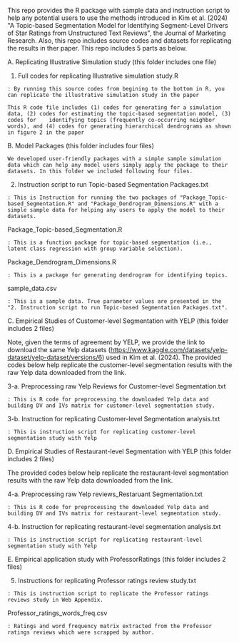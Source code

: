 This repo provides the R package with sample data and instruction script to help any potential users to use the methods introduced in Kim et al. (2024) "A Topic-based Segmentation Model for Identifying Segment-Level Drivers of Star Ratings from Unstructured Text Reviews", the Journal of Marketing Research. Also, this repo includes source codes and datasets for replicating the results in ther paper. This repo includes 5 parts as below.  

A. Replicating Illustrative Simulation study (this folder includes one file)

   1. Full codes for replicating Illustrative simulation study.R
	
	: By running this source codes from begining to the bottom in R, you can replicate the illustrative simulation study in the paper 

	This R code file includes (1) codes for generating for a simulation data, (2) codes for estimating the topic-based segmentation model, (3) codes for 	identifying topics (frequently co-occurring neighbor words), and (4) codes for generating hierarchical dendrograms as shown in figure 2 in the paper
 
B. Model Packages (this folder includes four files)

	We developed user-friendly packages with a simple sample simulation data which can help any model users simply apply the package to their datasets. In this folder we included following four files. 

   2. Instruction script to run Topic-based Segmentation Packages.txt
  	
	: This is Instruction for running the two packages of "Package_Topic-based_Segmentation.R" and "Package_Dendrogram_Dimensions.R" with a simple sample data for helping any users to apply the model to their datasets.
	
   Package_Topic-based_Segmentation.R

	: This is a function package for topic-based segmentation (i.e., latent class regression with group variable selection).

   Package_Dendrogram_Dimensions.R

	: This is a package for generating dendrogram for identifying topics.

   sample_data.csv

	: This is a sample data. True parameter values are presented in the "2. Instruction script to run Topic-based Segmentation Packages.txt".

C. Empirical Studies of Customer-level Segmentation with YELP (this folder includes 2 files)

Note, given the terms of agreement by YELP, we provide the link to download the same Yelp datasets (https://www.kaggle.com/datasets/yelp-dataset/yelp-dataset/versions/6) used in Kim et al. (2024). The provided codes below help replicate the customer-level segmentation results with the raw Yelp data downloaded from the link. 

   3-a. Preprocessing raw Yelp Reviews for Customer-level Segmentation.txt

	: This is R code for preprocessing the downloaded Yelp data and building DV and IVs matrix for customer-level segmentation study. 
	
   3-b. Instruction for replicating Customer-level Segmentation analysis.txt

	: This is instruction script for replicating customer-level segmentation study with Yelp

D. Empirical Studies of Restaurant-level Segmentation with YELP (this folder includes 2 files)

The provided codes below help replicate the restaurant-level segmentation results with the raw Yelp data downloaded from the link. 

   4-a. Preprocessing raw Yelp reviews_Restaruant Segmentation.txt

	: This is R code for preprocessing the downloaded Yelp data and building DV and IVs matrix for restaurant-level segmentation study.

   4-b. Instruction for replicating restaurant-level segmentation analysis.txt

	: This is instruction script for replicating restaurant-level segmentation study with Yelp

E. Empirical application study with ProfessorRatings (this folder includes 2 files)

   5. Instructions for replicating Professor ratings review study.txt

	: This is instruction script to replicate the Professor ratings reviews study in Web Appendix.

   Professor_ratings_words_freq.csv

	: Ratings and word frequency matrix extracted from the Professor ratings reviews which were scrapped by author.
